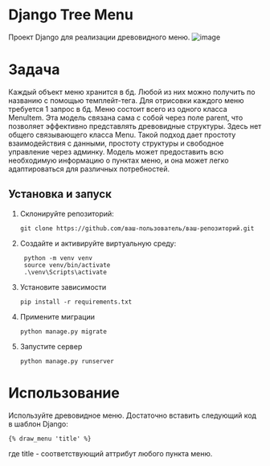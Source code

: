 # Django Tree Menu
Проект Django для реализации древовидного меню.
![image](https://github.com/telotonet/test_task/assets/84102215/add655ab-ed56-49e1-9299-7a3be38991a3)

# Задача
Каждый объект меню хранится в бд. Любой из них можно получить по названию с помощью темплейт-тега. Для отрисовки каждого меню требуется 1 запрос в бд.
Меню состоит всего из одного класса MenuItem. Эта модель связана сама с собой через поле parent, что позволяет эффективно представлять древовидные структуры. Здесь нет общего связывающего класса Menu. Такой подход дает простоту взаимодействия с данными, простоту структуры и свободное управление через админку. 
Модель может предоставить всю необходимую информацию о пунктах меню, и она может легко адаптироваться для различных потребностей. 

## Установка и запуск

1. Склонируйте репозиторий:

       git clone https://github.com/ваш-пользователь/ваш-репозиторий.git
2. Создайте и активируйте виртуальную среду:

        python -m venv venv
        source venv/bin/activate
        .\venv\Scripts\activate
3. Установите зависимости

       pip install -r requirements.txt
4. Примените миграции
   
       python manage.py migrate
6. Запустите сервер

   
       python manage.py runserver
# Использование
Используйте древовидное меню. Достаточно вставить следующий код в шаблон Django:

    {% draw_menu 'title' %}
где title - соответствующий аттрибут любого пункта меню.
